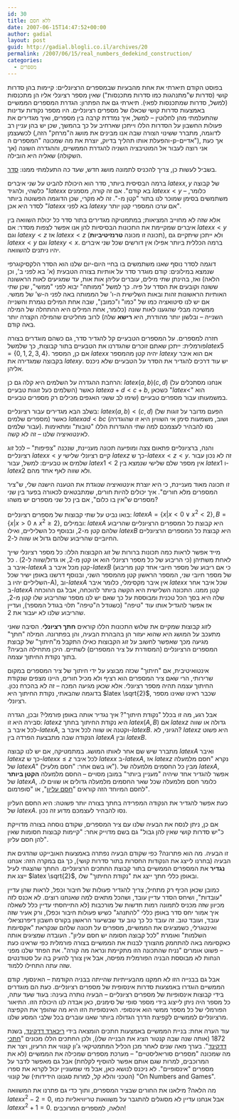 ```yaml
---
id: 30
title: ללא חסם
date: 2007-06-15T14:47:52+00:00
author: gadial
layout: post
guid: http://gadial.blogli.co.il/archives/20
permalink: /2007/06/15/real_numbers_dedekind_construction/
categories:
  - מספרים
---
```

בפוסט הקודם תיארתי את אחת מהבעיות שבמספרים הרציונליים: קיימות בהן סדרות קושי (סדרות ש"מתנהגות כמו סדרות מתכנסות") שאין מספר רציונלי אליו הן מתכנסות (למשל, סדרות שמתכנסות לפאי). תיארתי גם את הפתרון: הגדרת המספרים הממשיים באמצעות סדרות קושי שכאלו של מספרים רציונליים. היו מספר נקודות עדינות שהתעלמתי מהן לחלוטין &#8211; למשל, איך נמדדת קרבה בין מספרים, ואיך מגדירים את פעולות החשבון על הסדרות הללו וייתכן שארחיב על כך בהמשך, שכן יש בהן עניין רב לכשעצמן (לדוגמה, מתברר ששינוי הצורה שבה אנו מבינים את מושג ה"מרחק" הזה, והפעלת אותו תהליך בדיוק, יוצרת את מה שמכונה "המספרים ה-p-אדיים"), אך כעת אני רוצה לעבור אל המוטיבציה השניה להגדרת הממשיים, וההגדרה השונה (אך השקולה) שאליה היא הובילה.

בשביל לעשות כן, צריך להכניס לתמונה מושג חדש, שעד כה התעלמתי ממנו: [סדר](http://he.wikipedia.org/wiki/%D7%A1%D7%93%D7%A8_%D7%97%D7%9C%D7%A7%D7%99).

ברמה הבסיסית ביותר, סדר הוא היכולת להביט על שני איברים $latex x,y$ של קבוצה כלשהי, ולהגיד "$latex x$ בא קודם". אם זה קורה, מסמנים $latex x<y$ &#8211; כלומר, משתמשים בסימן שמוכר לנו בתור "קטן מ-". זה לא מקרי, שכן הדוגמה הפשוטה ביותר לסדר היא אכן "$latex x$ בא לפני $latex y$ אם ערכו המספרי קטן יותר".

אלא שזה לא מחוייב המציאות; במתמטיקה מגדירים בתור סדר כל יכולת השוואה בין איברים שמקיימת את התכונות הבסיסיות להן אנו אפשר לצפות מסדר: אם $latex x<y$ וגם $latex y<z$ אז $latex x<z$ (תכונה זו מכונה **טרנזיטיביות**), ולא ייתכן שיתקיים גם $latex x<y$ וגם $latex y<x$. ברמה הכללית ביותר אפילו אין דורשים שכל שני איברים יהיו ניתנים להשוואה.

דוגמה לסדר נוסף שאנו משתמשים בו בחיי היום-יום שלנו הוא הסדר הלקסיקוגרפי שנמצא במילונים: קודם מוגדר סדר על אותיות בצורה הטבעית (א' בא לפני ב', וכן הלאה) ואז, בהינתן שתי מילים, עוברים עליהן אות אות, עד שמגיעים לאות הראשונה ששונה וקובעים את הסדר על פיה. כך למשל "ממותה" יבוא לפני "ממשי", שכן שתי האותיות הראשונות זהות ובאות השלישית ה-ו' של הממותה באה לפני ה-ש' של ממשי. אם יש לנו סיטואציה כמו של "כמו" ו"כמובן", שבה אחת המילים נגמרת והשנייה ממשיכה מבלי שהגענו לאות שונה (כלומר, אחת המילים היא ההתחלה של המילה השנייה &#8211; ובלשון יותר מהודרת, היא **רישא** שלה) לרוב מחליטים שהמילה הקצרה יותר באה קודם.

חזרה למספרים. על המספרים הטבעיים קל להגדיר סדר, גם כשהם מוגדרים בצורה פורמלית: ייתכן שאתם זוכרים שהגדרנו את הטבעיים בתור קבוצות, כך שלמשל$latex 5=\{0,1,2,3,4\}$. אם כן, המספר $latex x$ יהיה קטן מהמספר $latex y$ אם הוא איבר בקבוצה שמגדירה את $latex y$. יש עוד דרכים להגדיר את הסדר על הטבעיים שלא ניכנס אליהן.

הרחבת ההגדרה על השלמים היא קלה גם כן: $latex (a,b)(c,d)$ (אנחנו מסתכלים על השלמים כעל זוגות טבעיים) כאשר $latex a+d<c+b$, כשכאן "$latex <$" הוא במשמעותו עבור מספרים טבעיים (שימו לב ששני האגפים מכילים רק מספרים טבעיים.

בשלב הבא מגדירים עבור רציונליים: $latex (a,b)<(c,d)$ (הפעם מדובר על זוגות של מספרים שלמים) כאשר $latex ad<bc$ (ושוב, משמעות סימן אי השוויון היא זו שהוגדרה עבור שלמים). נסו להבהיר לעצמכם למה שתי ההגדרות הללו "טובות" ומתאימות לאינטואיציה שלנו &#8211; זה לא קשה.

והנה, ברציונליים פתאום צצה ומופיעה תכונה מעניינת, שנכנה "צפיפות" &#8211; לכל זוג רציונליים $latex x<y$ קיים רציונלי שלישי $latex z$ כך ש-$latex x<z<y$. זה לא נכון עבור שלמים או טבעיים: למשל, עבור $latex 1<2$ אין מספר שלם שלישי שנמצא בין $latex 1$ ו-$latex 2$ ולא שווה לאף אחד מהם.

זו תכונה מאוד מעניינת, כי היא יוצרת אינטואיציה שנוגדת את הטענה הישנה שלי, ש"ציר המספרים מלא חורים". איך יכולים להיות חורים, שמתבטאים לכאורה בפער בין שני מספרים ש"אין בו כלום", אם בין כל שני מספרים יש משהו?

בואו נביט על שתי קבוצות של מספרים רציונליים: $latex A=\{x|x<0 \vee x^2<2\}, B=\{x|x>0 \wedge x^2\ge 2\}$, ובמילים: $latex A$ היא קבוצת כל המספרים הרציונליים שהריבוע שלהם קטן מ-2, ובנוסף כל השליליים, ואילו $latex B$ היא קבוצת כל המספרים הרציונליים החיוביים שהריבוע שלהם גדול או שווה ל-2.

מייד אפשר לראות כמה תכונות ברורות של זוג הקבוצות הללו: כל מספר רציונלי שייך לאחת משתיהן (כי הריבוע של כל מספר רציונלי הוא או קטן מ-2, או גדול/שווה ל-2) . כל איבר ב-$latex A$ קטן מכל איבר ב-$latex B$ (כי אם ריבוע של מספר חיובי אחד קטן מריבוע של מספר חיובי שני, המספר הראשון קטן מהמספר השני, ובנוסף דרשנו באופן ישיר שכל השליליים יהיו ב-A), וב-$latex A$ אין איבר מקסימלי, כלומר איבר $latex x$ שכל איבר אחר ב-$latex A$ קטן ממנו. התכונה השלישית היא הקשה ביותר להוכחה, אבל גם ההוכחה שלה היא בסך הכל טכנית ומבוססת על כך שאם יש לנו מספר שהריבוע שלו קטן מ-2, אז אפשר להגדיל אותו עוד "טיפה" (כשגודל ה"טיפה" תלוי בגודל המספר), ועדיין שהריבוע שלנו לא יעבור את 2.

לזוג קבוצות שמקיים את שלוש התכונות הללו קוראים **חתך רציונלי**. הסיבה שאני מתעכב על המושג היא שהוא יעזור הן בהבהרת הבעיה, והן בפתרונה. המילה "חתך" מגיעה מכך שאפשר לחשוב על זוג הקבוצות כאילו התקבל מ"חיתוך" של קבוצת המספרים הרציונליים (המסודרת על ציר המספרים) לשתיים. היכן מתחילה הבעיה? בתוך נקודת החיתוך עצמה.

אינטואיטיבית, אם "חיתוך" שכזה מבוצע על ידי חיתוך של ציר המספרים במקום שרירותי, הרי שאם ציר המספרים הוא רציף ולא מכיל חורים, היינו מצפים שנקודת החיתוך עצמה תהיה מספר רציונלי. אלא שכאן מגיעה המכה &#8211; זה לא בהכרח נכון. בדוגמה שהבאתי, נקודת החיתוך היא $latex \sqrt{2}$, שכבר ראינו שאינו מספר רציונלי.

אבל רגע, מה זו בכלל "נקודת חיתוך"? איך נגדיר אותה באופן פורמלי? ובכן, הגדרה סבירה היא זו: $latex z$ היא נקודת החיתוך בחתך $latex (A,B)$ אם $latex z$ גדולה או שווה לכל איבר ב-$latex A$, וקטנה או שווה לכל איבר ב-$latex B$. הגיוני, לא? $latex z$ היא פשוט הנקודה שבה מתבצעת הפרדה בין $latex A$ ובין $latex B$.

מתברר שיש שם אחר לאותו המושג. במתמטיקה, אם יש לנו קבוצה $latex A$ ואיבר $latex z$ כך ש-$latex x\le z$ לכל איבר $latex x$ ב-$latex A$, אז $latex z$ נקרא "חסם מלמעלה של $latex A$" (או בשם אחר: "חסם מלעיל"). מבין כל החסמים מלמעלה של $latex A$, אפשר להגדיר אחד שיהיה "מעניין ביותר" במובן מסויים &#8211; החסם מלמעלה **הקטן ביותר** של $latex A$, כלומר חסם מלמעלה שכל שאר החסמים מלמעלה גדולים או שווים לו. לחסם המיוחד הזה קוראים "[חסם עליון](http://he.wikipedia.org/wiki/%D7%97%D7%A1%D7%9D_%D7%9E%D7%9C%D7%A2%D7%99%D7%9C)", או "סופרמום".

כעת אפשר להגדיר את הנקודה המפרידה בחתך בצורה יותר פשוטה: היא החסם העליון של $latex A$. נסו להבהיר לעצמכם מדוע זה נכון.

אם כן, ניתן לנסח את הבעיה שלנו עם ציר המספרים, שקודם נוסחה בצורה מדוייקת כ"יש סדרות קושי שאין להן גבול" גם בשם מדוייק אחר: "קיימות קבוצות חסומות שאין להן חסם עליון".

זו הבעיה. מה הוא פתרונה? כפי שקודם הבעיה נפתרה באמצעות האובייקט שהדגים את הבעיה (בחרנו לייצג את הנקודות החסרות בתור סדרות קושי), כך גם במקרה הזה: אנחנו **נגדיר** את המספרים הממשיים בתור קבוצת החתכים הרציונליים. החתך שהצגתי לעיל ייצג את $latex \sqrt{2}$, ובאופן כללי חתך ייצג את "נקודת החיתוך" שלו.

כמובן שכאן הכיף רק מתחיל; צריך להגדיר פעולות של חיבור וכפל, לראות שהן עדיין "עובדות", ושיחס הסדר עדיין עובד, ושהכל מתאים למה שאנחנו רוצים. לא אכנס לזה מכיוון שזה מכניס לתמונה רמות חדשות של מורכבות (לא התייחסתי עדיין כלל לשאלה איך אמור יחס סדר באופן כללי "להתנהג" כשיש פעולות חיבור וכפל), ורק אעיר שזה עובד, ועובד טוב. זה עובד כל כך טוב עד שבשיעור הראשון בקורס חשבון דיפרנציאלי ואינטגרלי, כשמציגים את הממשיים, מספרים על תכונה שלהם שנקראת "אקסיומת השלמות" ואומרת "לכל קבוצה חסומה יש חסם עליון". העובדה שמציגים אותה כאקסיומה באה להתחמק מהצורך לבנות את הממשיים בצורה פורמלית כפי שראינו כעת &#8211; פשוט אומרים "נניח שהתכונה הזו מתקיימת ונראה מה קורה". את הפחד שלנו מפני הנחות לא מבוססת הבניה הפורמלית מפיסה, אבל אין צורך להעיק בה על סטודנטים שזה עתה התחילו ללמוד.

אבל גם בבנייה הזו לא חמקנו מהבעייתיות שהייתה בבניה הקודמת &#8211; האינסוף. קודם הממשיים הוגדרו באמצעות סדרות אינסופית של מספרים רציונליים. כעת הם מוגדרים בידי קבוצות אינסופיות של מספרים רציונליים &#8211; הבעיה נותרה בעינה: בעוד שעד עתה, כל מספר היה ניתן לייצוג בידי מספר סופי של סימנים, כאן אבדה לנו היכולת הזו. התיאור הפורמלי של כל מספר ממשי הוא אינסופי. האינסופיות הזו היא מה שהופך את הקפיצה מרציונליים לממשיים לקפיצת הדרך הגדולה ביותר שאנו עוברים בכל שלבי המסע שלנו.

עוד הערה אחת: בניית הממשיים באמצעות חתכים הומצאה בידי [ריכארד דדקינד](http://he.wikipedia.org/wiki/%D7%A8%D7%99%D7%9B%D7%90%D7%A8%D7%93_%D7%93%D7%93%D7%A7%D7%99%D7%A0%D7%93), בשנת 1872 (אותה שנה שבה קנטור הציג את הבנייה שלו), ולכן החתכים הללו מכונים "[חתכי דדקינד](http://he.wikipedia.org/wiki/%D7%97%D7%AA%D7%9B%D7%99_%D7%93%D7%93%D7%A7%D7%99%D7%A0%D7%93)". בערך מאה שנים לאחר מכן הכליל המתמטיקאי ג'ון קונווי את הרעיון, ויצר את מה שמכונה "מספרים סוריאליסטיים" &#8211; מערכת מספרים שמכילה את הממשיים (לא את המרוכבים, למרות שגם אותם אפשר להוסיף לקלחת) אבל גם מאפשר לדבר על מספרים "אינסופיים". לא ניכנס לנושא כאן, אבל מי שמעוניין יכול לקרוא את ספרו (הטכני והלא קל, למרות סגנונו הידידותי) של קונווי "On Numbers and Games".

מה הלאה? מילאנו את החורים שבציר המספרים, ותוך כדי גם פתרנו את המשוואה $latex x^2-2=0$, אבל אנחנו עדיין לא מסוגלים להתגבר על משוואות טריוויאליות כמו $latex x^2+1=0$. הלאה, למספרים המרוכבים!